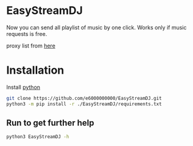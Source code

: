 # EasyStreamDJ
Now you can send all playlist of music by one click.
Works only if music requests is free.

proxy list from [here](https://github.com/TheSpeedX/PROXY-List)

# Installation
Install [python](https://www.python.org/downloads/)
```bash
git clone https://github.com/e6000000000/EasyStreamDJ.git
python3 -m pip install -r ./EasyStreamDJ/requirements.txt
```

## Run to get further help
```bash
python3 EasyStreamDJ -h
```

